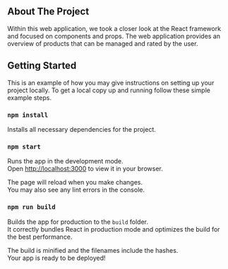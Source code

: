 ## About The Project

Within this web application, we took a closer look at the React framework and focused on components and props.
The web application provides an overview of products that can be managed and rated by the user.

## Getting Started

This is an example of how you may give instructions on setting up your project locally.
To get a local copy up and running follow these simple example steps.

### `npm install`

Installs all necessary dependencies for the project.

### `npm start`

Runs the app in the development mode.\
Open [http://localhost:3000](http://localhost:3000) to view it in your browser.

The page will reload when you make changes.\
You may also see any lint errors in the console.

### `npm run build`

Builds the app for production to the `build` folder.\
It correctly bundles React in production mode and optimizes the build for the best performance.

The build is minified and the filenames include the hashes.\
Your app is ready to be deployed!
